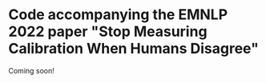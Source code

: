 # Code accompanying the EMNLP 2022 paper "Stop Measuring Calibration When Humans Disagree"
Coming soon!
